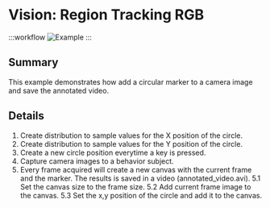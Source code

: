 # Vision: Region Tracking RGB

:::workflow
![Example](~/workflows/examples.starter/Vision/VideoAnnotation/VideoAnnotation.bonsai)
:::

## Summary
This example demonstrates how add a circular marker to a camera image and save the annotated video. 

## Details
1. Create distribution to sample values for the X position of the circle.
2. Create distribution to sample values for the Y position of the circle.
3. Create a new circle position everytime a key is pressed.
4. Capture camera images to a behavior subject.
5. Every frame acquired will create a new canvas with the current frame and the marker. The results is saved in a video (annotated_video.avi).
    5.1 Set the canvas size to the frame size.
    5.2 Add current frame image to the canvas.
    5.3 Set the x,y position of the circle and add it to the canvas.
